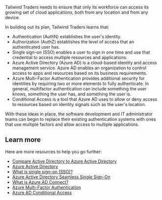 Tailwind Traders needs to ensure that only its workforce can access its growing set of cloud applications, both from any location and from any device.

In building out its plan, Tailwind Traders learns that:

* Authentication (AuthN) establishes the user's identity.
* Authorization (AuthZ) establishes the level of access that an authenticated user has.
* Single sign-on (SSO) enables a user to sign in one time and use that credential to access multiple resources and applications.
* Azure Active Directory (Azure AD) is a cloud-based identity and access management service. Azure AD enables an organization to control access to apps and resources based on its business requirements.
* Azure Multi-Factor Authentication provides additional security for identities by requiring two or more elements to fully authenticate. In general, multifactor authentication can include something the user knows, something the user has, and something the user is.
* Conditional Access is a tool that Azure AD uses to allow or deny access to resources based on identity signals such as the user's location.

With these ideas in place, the software development and IT administrator teams can begin to replace their existing authentication systems with ones that use multiple factors and allow access to multiple applications.

## Learn more

Here are more resources to help you go further:

* [Compare Active Directory to Azure Active Directory](https://docs.microsoft.com/azure/active-directory/fundamentals/active-directory-compare-azure-ad-to-ad/?azure-portal=true)
* [Azure Active Directory](https://azure.microsoft.com/services/active-directory/?azure-portal=true)
* [What is single sign-on (SSO)?](https://docs.microsoft.com/azure/active-directory/manage-apps/what-is-single-sign-on/?azure-portal=true)
* [Azure Active Directory Seamless Single Sign-On](https://docs.microsoft.com/azure/active-directory/hybrid/how-to-connect-sso?azure-portal=true)
* [What is Azure AD Connect?](https://docs.microsoft.com/azure/active-directory/hybrid/whatis-azure-ad-connect/?azure-portal=true)
* [Azure Multi-Factor Authentication](https://docs.microsoft.com/azure/active-directory/authentication/concept-mfa-howitworks?azure-portal=true)
* [Azure AD Conditional Access](https://docs.microsoft.com/azure/active-directory/conditional-access/?azure-portal=true)
